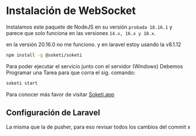 # Instalación de WebSocket

Instalamos este paquete de NodeJS en su versión `probada 18.16.1` y parece que solo funciona en las versiones `14.x, 16.x y 18.x`.

en la versión 20.16.0 no me funciono.
y en laravel estoy usando la v8.1.12

```bash
npm install -g @soketi/soketi
```

Para poder ejecutar el servicio junto con el servidor (Windows)
Debemos Programar una Tarea para que corra el sig. comando:
```bash
soketi start
```

Para conocer más favor de visitar [Soketi.app](https://docs.soketi.app/getting-started/installation/cli-installation)

## Configuración de Laravel
La misma que la de pusher, para eso revisar todos los cambios del commit x
